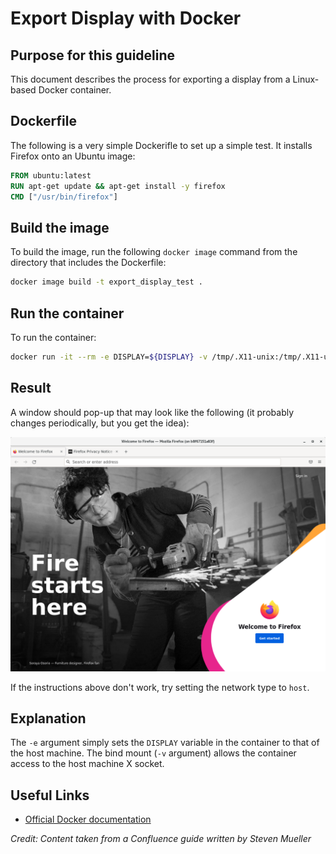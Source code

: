 # Export Display with Docker

## Purpose for this guideline

This document describes the process for exporting a display from a Linux-based Docker container.

## Dockerfile

The following is a very simple Dockerifle to set up a simple test. It installs Firefox onto an Ubuntu image:

```Dockerfile
FROM ubuntu:latest
RUN apt-get update && apt-get install -y firefox
CMD ["/usr/bin/firefox"]
```

## Build the image

To build the image, run the following `docker image` command from the directory that includes the Dockerfile:

```bash
docker image build -t export_display_test .
```

## Run the container

To run the container:

```bash
docker run -it --rm -e DISPLAY=${DISPLAY} -v /tmp/.X11-unix:/tmp/.X11-unix export_display_test
```

## Result

A window should pop-up that may look like the following (it probably changes periodically, but you get the idea):

![Firefox Display](../../_static/docker_export_display.png)

If the instructions above don't work, try setting the network type to `host`.

## Explanation

The `-e` argument simply sets the `DISPLAY` variable in the container to that of the host machine. The bind mount (`-v`
argument) allows the container access to the host machine X socket.

## Useful Links

* [Official Docker documentation](https://docs.docker.com/)

*Credit: Content taken from a Confluence guide written by Steven Mueller*
